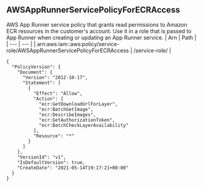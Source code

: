 
## AWSAppRunnerServicePolicyForECRAccess
AWS App Runner service policy that grants read permissions to Amazon ECR resources in the customer's account. Use it in a role that is passed to App Runner when creating or updating an App Runner service.
| Arn | Path |
| --- | --- |
| arn:aws:iam::aws:policy/service-role/AWSAppRunnerServicePolicyForECRAccess | /service-role/ |
```
{
  "PolicyVersion": {
    "Document": {
      "Version": "2012-10-17",
      "Statement": [
        {
          "Effect": "Allow",
          "Action": [
            "ecr:GetDownloadUrlForLayer",
            "ecr:BatchGetImage",
            "ecr:DescribeImages",
            "ecr:GetAuthorizationToken",
            "ecr:BatchCheckLayerAvailability"
          ],
          "Resource": "*"
        }
      ]
    },
    "VersionId": "v1",
    "IsDefaultVersion": true,
    "CreateDate": "2021-05-14T19:17:21+00:00"
  }
}
```
